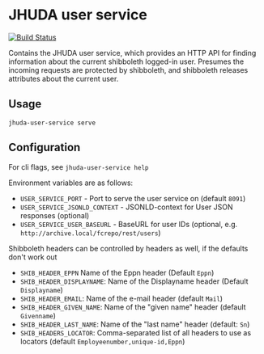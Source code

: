 # JHUDA user service

[![Build Status](https://travis-ci.com/jhu-sheridan-libraries/jhuda-user-service.svg?branch=master)](https://travis-ci.com/jhu-sheridan-libraries/jhuda-user-service)

Contains the JHUDA user service, which provides an HTTP API for finding information about the 
current shibboleth logged-in user.  Presumes the incoming requests are protected by shibboleth, and
shibboleth releases attributes about the current user.

## Usage

    jhuda-user-service serve

## Configuration

For cli flags, see `jhuda-user-service help`

Environment variables are as follows:

* `USER_SERVICE_PORT` - Port to serve the user service on (default `8091`)
* `USER_SERVICE_JSONLD_CONTEXT` - JSONLD-context for User JSON responses (optional)
* `USER_SERVICE_USER_BASEURL` - BaseURL for user IDs (optional, e.g. `http://archive.local/fcrepo/rest/users`)

Shibboleth headers can be controlled by headers as well, if the defaults don't work out

* `SHIB_HEADER_EPPN` Name of the Eppn header (Default `Eppn`)
* `SHIB_HEADER_DISPLAYNAME`: Name of the Displayname header (Default `Displayname`)
* `SHIB_HEADER_EMAIL`: Name of the e-mail header (default `Mail`)
* `SHIB_HEADER_GIVEN_NAME`: Name of the "given name" header (default `Givenname`)
* `SHIB_HEADER_LAST_NAME`: Name of the "last name" header (default: `Sn`)
* `SHIB_HEADERS_LOCATOR`: Comma-separated list of all headers to use as locators (default `Employeenumber,unique-id,Eppn`)